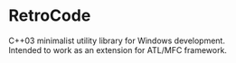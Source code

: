 # RetroCode
C++03 minimalist utility library for Windows development.  
Intended to work as an extension for ATL/MFC framework.  
